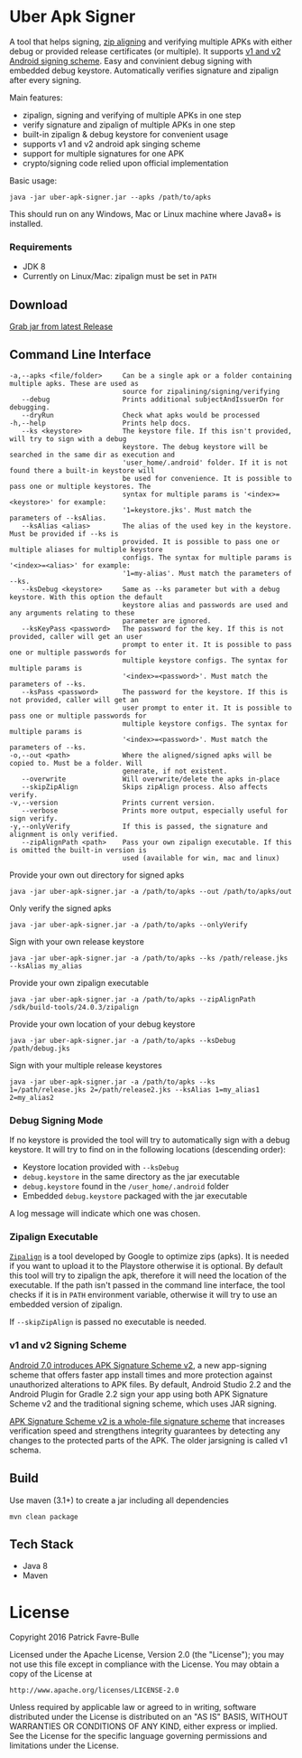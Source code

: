 # Uber Apk Signer
A tool that helps signing, [zip aligning](https://developer.android.com/studio/command-line/zipalign.html) and verifying multiple APKs with either debug or provided release certificates (or multiple). It supports [v1 and v2 Android signing scheme](https://developer.android.com/about/versions/nougat/android-7.0.html#apk_signature_v2). Easy and convinient debug signing with embedded debug keystore. Automatically verifies signature and zipalign after every signing.

Main features:

* zipalign, signing and verifying of multiple APKs in one step
* verify signature and zipalign of multiple APKs in one step
* built-in zipalign & debug keystore for convenient usage
* supports v1 and v2 android apk singing scheme
* support for multiple signatures for one APK
* crypto/signing code relied upon official implementation

Basic usage:

    java -jar uber-apk-signer.jar --apks /path/to/apks

This should run on any Windows, Mac or Linux machine where Java8+ is installed. 

### Requirements

* JDK 8
* Currently on Linux/Mac: zipalign must be set in `PATH`

## Download

[Grab jar from latest Release](https://github.com/patrickfav/uber-apk-signer/releases/latest)

## Command Line Interface

    -a,--apks <file/folder>     Can be a single apk or a folder containing multiple apks. These are used as
                                source for zipalining/signing/verifying
       --debug                  Prints additional subjectAndIssuerDn for debugging.
       --dryRun                 Check what apks would be processed
    -h,--help                   Prints help docs.
       --ks <keystore>          The keystore file. If this isn't provided, will try to sign with a debug
                                keystore. The debug keystore will be searched in the same dir as execution and
                                'user_home/.android' folder. If it is not found there a built-in keystore will
                                be used for convenience. It is possible to pass one or multiple keystores. The
                                syntax for multiple params is '<index>=<keystore>' for example:
                                '1=keystore.jks'. Must match the parameters of --ksAlias.
       --ksAlias <alias>        The alias of the used key in the keystore. Must be provided if --ks is
                                provided. It is possible to pass one or multiple aliases for multiple keystore
                                configs. The syntax for multiple params is '<index>=<alias>' for example:
                                '1=my-alias'. Must match the parameters of --ks.
       --ksDebug <keystore>     Same as --ks parameter but with a debug keystore. With this option the default
                                keystore alias and passwords are used and any arguments relating to these
                                parameter are ignored.
       --ksKeyPass <password>   The password for the key. If this is not provided, caller will get an user
                                prompt to enter it. It is possible to pass one or multiple passwords for
                                multiple keystore configs. The syntax for multiple params is
                                '<index>=<password>'. Must match the parameters of --ks.
       --ksPass <password>      The password for the keystore. If this is not provided, caller will get an
                                user prompt to enter it. It is possible to pass one or multiple passwords for
                                multiple keystore configs. The syntax for multiple params is
                                '<index>=<password>'. Must match the parameters of --ks.
    -o,--out <path>             Where the aligned/signed apks will be copied to. Must be a folder. Will
                                generate, if not existent.
       --overwrite              Will overwrite/delete the apks in-place
       --skipZipAlign           Skips zipAlign process. Also affects verify.
    -v,--version                Prints current version.
       --verbose                Prints more output, especially useful for sign verify.
    -y,--onlyVerify             If this is passed, the signature and alignment is only verified.
       --zipAlignPath <path>    Pass your own zipalign executable. If this is omitted the built-in version is
                                used (available for win, mac and linux)

Provide your own out directory for signed apks

    java -jar uber-apk-signer.jar -a /path/to/apks --out /path/to/apks/out

Only verify the signed apks

    java -jar uber-apk-signer.jar -a /path/to/apks --onlyVerify

Sign with your own release keystore

    java -jar uber-apk-signer.jar -a /path/to/apks --ks /path/release.jks --ksAlias my_alias

Provide your own zipalign executable

    java -jar uber-apk-signer.jar -a /path/to/apks --zipAlignPath /sdk/build-tools/24.0.3/zipalign

Provide your own location of your debug keystore

    java -jar uber-apk-signer.jar -a /path/to/apks --ksDebug /path/debug.jks

Sign with your multiple release keystores

    java -jar uber-apk-signer.jar -a /path/to/apks --ks 1=/path/release.jks 2=/path/release2.jks --ksAlias 1=my_alias1 2=my_alias2


### Debug Signing Mode

If no keystore is provided the tool will try to automatically sign with a debug keystore. It will try to find on in the following locations (descending order):

* Keystore location provided with `--ksDebug`
* `debug.keystore` in the same directory as the jar executable
* `debug.keystore` found in the `/user_home/.android` folder
* Embedded `debug.keystore` packaged with the jar executable

A log message will indicate which one was chosen.

### Zipalign Executable

[`Zipalign`](https://developer.android.com/studio/command-line/zipalign.html) is a tool developed by Google to optimize zips (apks). It is needed if you want to upload it to the Playstore otherwise it is optional. By default this tool will try to zipalign the apk, therefore it will need the location of the executable. If the path isn't passed in the command line interface, the tool checks if it is in `PATH` environment variable, otherwise it will try to use an embedded version of zipalign. 

If `--skipZipAlign` is passed no executable is needed.

### v1 and v2 Signing Scheme

[Android 7.0 introduces APK Signature Scheme v2](https://developer.android.com/about/versions/nougat/android-7.0.html#apk_signature_v2), a new app-signing scheme that offers faster app install times and more protection against unauthorized alterations to APK files. By default, Android Studio 2.2 and the Android Plugin for Gradle 2.2 sign your app using both APK Signature Scheme v2 and the traditional signing scheme, which uses JAR signing.

[APK Signature Scheme v2 is a whole-file signature scheme](https://source.android.com/security/apksigning/v2.html) that increases verification speed and strengthens integrity guarantees by detecting any changes to the protected parts of the APK. The older jarsigning is called v1 schema.

## Build

Use maven (3.1+) to create a jar including all dependencies

    mvn clean package

## Tech Stack

* Java 8
* Maven

# License

Copyright 2016 Patrick Favre-Bulle

Licensed under the Apache License, Version 2.0 (the "License");
you may not use this file except in compliance with the License.
You may obtain a copy of the License at

    http://www.apache.org/licenses/LICENSE-2.0

Unless required by applicable law or agreed to in writing, software
distributed under the License is distributed on an "AS IS" BASIS,
WITHOUT WARRANTIES OR CONDITIONS OF ANY KIND, either express or implied.
See the License for the specific language governing permissions and
limitations under the License.
